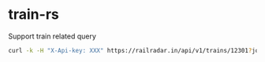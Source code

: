# train-rs
Support train related query

```bash
curl -k -H "X-Api-key: XXX" https://railradar.in/api/v1/trains/12301?journeyDate=2025-10-02
```